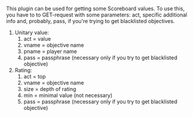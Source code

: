 This plugin can be used for getting some Scoreboard values.
To use this, you have to to GET-request with some parameters: act, specific additional info and, probably, pass, if you're trying to get blacklisted objectives.
1. Unitary value:
    1) act = value
    2) vname = objective name
    3) pname = player name
    4) pass = passphrase (necessary only if you try to get blacklisted objective)
2. Rating:
    1) act = top
    2) vname = objective name
    3) size = depth of rating
    4) min = minimal value (not necessary)
    5) pass = passphrase (necessary only if you try to get blacklisted objective)
